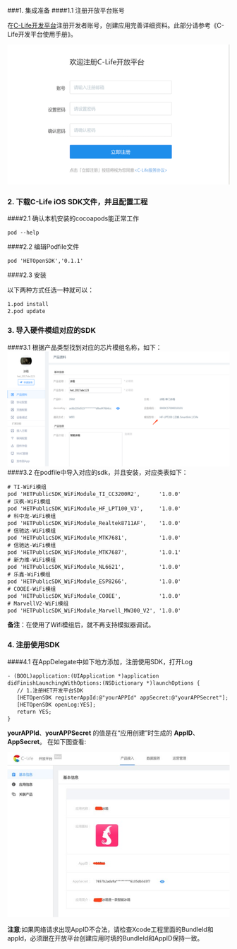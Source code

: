 
###1. 集成准备
####1.1 注册开放平台账号

在<a href="https://open.clife.cn/#/home">C-Life开发平台</a>注册开发者账号，创建应用完善详细资料。此部分请参考《C-Life开发平台使用手册》。

![](/assets/注册开放平台账号1.png)


### 2. 下载C-Life iOS SDK文件，并且配置工程
####2.1 确认本机安装的cocoapods能正常工作

```
pod --help 

```

####2.2 编辑Podfile文件

```
pod 'HETOpenSDK','0.1.1'

```

####2.3 安装

以下两种方式任选一种就可以：

```
1.pod install 
2.pod update 

```

### 3. 导入硬件模组对应的SDK
####3.1 根据产品类型找到对应的芯片模组名称，如下：
![](/assets/查看芯片模组类型.png)
####3.2 在podfile中导入对应的sdk，并且安装，对应类表如下：

```
# TI-WiFi模组
pod 'HETPublicSDK_WiFiModule_TI_CC3200R2',      '1.0.0'
# 汉枫-WiFi模组
pod 'HETPublicSDK_WiFiModule_HF_LPT100_V3',     '1.0.0'
# 科中龙-WiFi模组
pod 'HETPublicSDK_WiFiModule_Realtek8711AF',    '1.0.0'
# 信驰达-WiFi模组
pod 'HETPublicSDK_WiFiModule_MTK7681',          '1.0.0'
# 信驰达-WiFi模组
pod 'HETPublicSDK_WiFiModule_MTK7687',          '1.0.1'
# 新力维-WiFi模组
pod 'HETPublicSDK_WiFiModule_NL6621',           '1.0.0'
# 乐鑫-WiFi模组
pod 'HETPublicSDK_WiFiModule_ESP8266',          '1.0.0'
# COOEE-WiFi模组
pod 'HETPublicSDK_WiFiModule_COOEE',            '1.0.0'
# MarvellV2-WiFi模组
pod 'HETPublicSDK_WiFiModule_Marvell_MW300_V2', '1.0.0'

```
**备注**：在使用了Wifi模组后，就不再支持模拟器调试。

### 4. 注册使用SDK
####4.1 在AppDelegate中如下地方添加，注册使用SDK，打开Log

```
- (BOOL)application:(UIApplication *)application didFinishLaunchingWithOptions:(NSDictionary *)launchOptions {
   // 1.注册HET开发平台SDK
   [HETOpenSDK registerAppId:@"yourAPPId" appSecret:@"yourAPPSecret"];
   [HETOpenSDK openLog:YES];
   return YES;
}

```

**yourAPPId**、**yourAPPSecret** 的值是在“应用创建”时生成的 **AppID**、**AppSecret**。 在如下图查看: 


![](/assets/获取appkeyandappsecrect.jpg)

**注意**:如果网络请求出现AppID不合法，请检查Xcode工程里面的BundleId和appId，必须跟在开放平台创建应用时填的BundleId和AppID保持一致。



